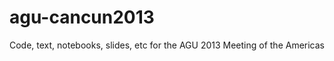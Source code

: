 agu-cancun2013
==============

Code, text, notebooks, slides, etc for the AGU 2013 Meeting of the Americas